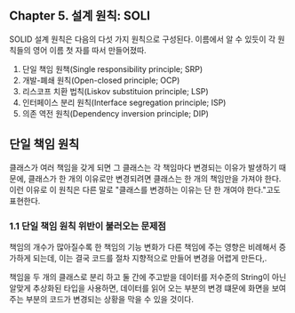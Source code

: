 ## Chapter 5. 설계 원칙: SOLI
SOLID 설계 원칙은 다음의 다섯 가지 원칙으로 구성된다. 이름에서 알 수 있듯이 각 원칙들의 영어 이름 첫 자를 따서 만들어졌따.
1. 단일 책임 원책(Single responsibility principle; SRP)
2. 개발-폐쇄 원칙(Open-closed principle; OCP)
3. 리스코프 치환 법칙(Liskov substituion principle; LSP)
4. 인터페이스 분리 원칙(Interface segregation principle; ISP)
5. 의존 역전 원칙(Dependency inversion principle; DIP)

## 단일 책임 원칙
클래스가 여러 책임을 갖게 되면 그 클래스는 각 책임마다 변경되는 이유가 발생하기 때문에, 클래스가 한 개의 이유로만 변경되려면 클래스는 한 개의 책임만을 가져야 한다. 이런 이유로 이 원칙은 다른 말로 "클래스를 변경하는 이유는 단 한 개여야 한다."고도 표현한다.

### 1.1 단일 책임 원칙 위반이 불러오는 문제점
책임의 개수가 많아질수록 한 책임의 기능 변화가 다른 책임에 주는 영향은 비례해서 증가하게 되는데, 이는 결국 코드를 절차 지향적으로 만들어 변경을 어렵게 만든다,.

책임을 두 개의 클래스로 분리 하고 둘 간에 주고받을 데이터를 저수준의 String이 아닌 알맞게 추상화된 타입을 사용하면, 데이터를 읽어 오는 부분의 변경 떄문에 화면을 보여주는 부분의 코드가 변경되는 상황을 막을 수 있을 것이다.

